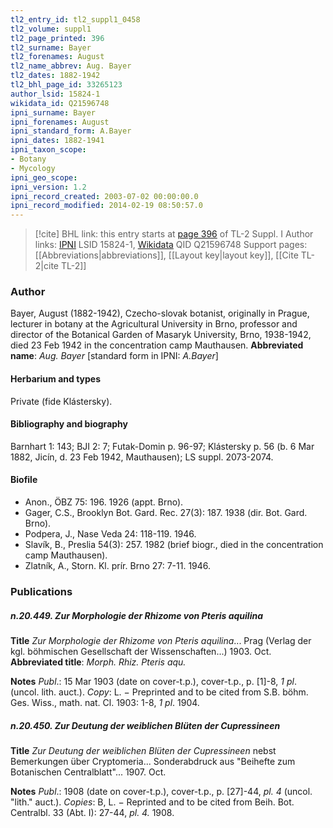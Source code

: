 ```yaml
---
tl2_entry_id: tl2_suppl1_0458
tl2_volume: suppl1
tl2_page_printed: 396
tl2_surname: Bayer
tl2_forenames: August
tl2_name_abbrev: Aug. Bayer
tl2_dates: 1882-1942
tl2_bhl_page_id: 33265123
author_lsid: 15824-1
wikidata_id: Q21596748
ipni_surname: Bayer
ipni_forenames: August
ipni_standard_form: A.Bayer
ipni_dates: 1882-1941
ipni_taxon_scope:
- Botany
- Mycology
ipni_geo_scope:
ipni_version: 1.2
ipni_record_created: 2003-07-02 00:00:00.0
ipni_record_modified: 2014-02-19 08:50:57.0
---
```


> [!cite] BHL link: this entry starts at [page 396](https://www.biodiversitylibrary.org/page/33265123) of TL-2 Suppl. I
> Author links: [IPNI](https://www.ipni.org/a/15824-1) LSID 15824-1, [Wikidata](https://www.wikidata.org/wiki/Q21596748) QID Q21596748
> Support pages: [[Abbreviations|abbreviations]], [[Layout key|layout key]], [[Cite TL-2|cite TL-2]]

### Author

Bayer, August (1882-1942), Czecho-slovak botanist, originally in Prague, lecturer in botany at the Agricultural University in Brno, professor and director of the Botanical Garden of Masaryk University, Brno, 1938-1942, died 23 Feb 1942 in the concentration camp Mauthausen. 
**Abbreviated name**: *Aug. Bayer* \[standard form in IPNI: *A.Bayer*\]

#### Herbarium and types

Private (fide Klástersky).

#### Bibliography and biography

Barnhart 1: 143; BJI 2: 7; Futak-Domin p. 96-97; Klástersky p. 56 (b. 6 Mar 1882, Jicín, d. 23 Feb 1942, Mauthausen); LS suppl. 2073-2074.

#### Biofile

- Anon., ÖBZ 75: 196. 1926 (appt. Brno).
- Gager, C.S., Brooklyn Bot. Gard. Rec. 27(3): 187. 1938 (dir. Bot. Gard. Brno).
- Podpera, J., Nase Veda 24: 118-119. 1946.
- Slavík, B., Preslia 54(3): 257. 1982 (brief biogr., died in the concentration camp Mauthausen).
- Zlatník, A., Storn. Kl. prír. Brno 27: 7-11. 1946.

### Publications

##### n.20.449. Zur Morphologie der Rhizome von Pteris aquilina

**Title**
*Zur Morphologie der Rhizome von Pteris aquilina*... Prag (Verlag der kgl. böhmischen Gesellschaft der Wissenschaften...) 1903. Oct.
**Abbreviated title**: *Morph. Rhiz. Pteris aqu.*

**Notes**
*Publ*.: 15 Mar 1903 (date on cover-t.p.), cover-t.p., p. \[1\]-8, *1 pl*. (uncol. lith. auct.). *Copy*: L. − Preprinted and to be cited from S.B. böhm. Ges. Wiss., math. nat. Cl. 1903: 1-8, *1 pl*. 1904.

##### n.20.450. Zur Deutung der weiblichen Blüten der Cupressineen

**Title**
*Zur Deutung der weiblichen Blüten der Cupressineen* nebst Bemerkungen über Cryptomeria... Sonderabdruck aus "Beihefte zum Botanischen Centralblatt"... 1907. Oct.

**Notes**
*Publ*.: 1908 (date on cover-t.p.), cover-t.p., p. \[27\]-44, *pl. 4* (uncol. "lith." auct.). *Copies*: B, L. − Reprinted and to be cited from Beih. Bot. Centralbl. 33 (Abt. I): 27-44, *pl. 4.* 1908.

